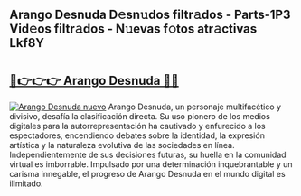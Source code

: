 ## Arango Desnuda D𝚎sn𝚞dos filtr𝚊dos - Parts-1P3 Vid𝚎os filtr𝚊dos - N𝚞evas f𝚘tos atr𝚊ctivas Lkf8Y

# <h2><a href="http://mb3nsa5.tromn.icu/?c=Arango+Desnuda">🔗👉👉👉 Arango Desnuda 🔗🔗</a></h2>

[![Arango Desnuda nuevo](https://i.imgur.com/pEAQMta.gif)](http://mb3nsa5.tromn.icu/?c=Arango+Desnuda)
Arango Desnuda, un personaje multifacético y divisivo, desafía la clasificación directa. Su uso pionero de los medios digitales para la autorrepresentación ha cautivado y enfurecido a los espectadores, encendiendo debates sobre la identidad, la expresión artística y la naturaleza evolutiva de las sociedades en línea. Independientemente de sus decisiones futuras, su huella en la comunidad virtual es imborrable. Impulsado por una determinación inquebrantable y un carisma innegable, el progreso de Arango Desnuda en el mundo digital es ilimitado.
